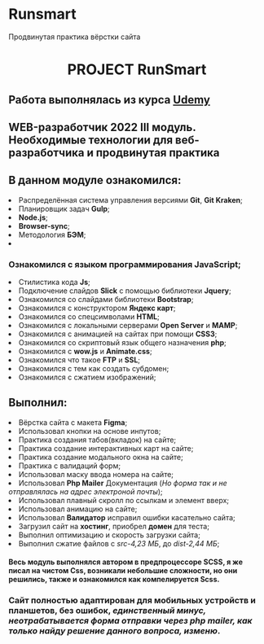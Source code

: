 # Runsmart
Продвинутая практика вёрстки сайта
<h1 align="center">PROJECT RunSmart <br>
  <h2> Работа выполнялась из курса <a href="https://www.udemy.com/course/webdeveloper/"> Udemy </a> <h2> 
    WEB-разработчик 2022
III модуль. Необходимые технологии для веб-разработчика и продвинутая практика
    <h2> В данном модуле ознакомился: </h2>
    <li>Распределённая система управления версиями <b>Git</b>, <b>Git Kraken</b>;</li>
    <li>Планировщик задач <b>Gulp</b>;</li>
    <li><b>Node.js</b>;</li>
    <li><b>Browser-sync</b>;</li>
    <li>Методология <b>БЭМ</b>;</li>
    <li><h3>Ознакомился с языком программирования JavaScript;</h3></li>
    <li>Стилистика кода <b>Js</b>;</li>
    <li>Подключение слайдов <b>Slick</b> с помощью библиотеки <b>Jquery</b>; </li>
    <li>Ознакомился со слайдами библиотеки <b>Bootstrap</b>;</li>
    <li>Ознакомился с конструктором <b>Яндекс карт</b>;</li>
    <li>Ознакомился со спецсимволами <b>HTML</b>;</li>
    <li>Ознакомился с локальными серверами <b>Open Server</b> и <b>MАMP</b>;</li>
    <li>Ознакомился с анимацией на сайтах при помощи <b>CSS3</b>;</li>
    <li>Ознакомился со скриптовый язык общего назначения <b>php</b>;</li>
    <li>Ознакомился с <b>wow.js</b> и <b>Animate.css</b>;</li>
    <li>Ознакомился что такое <b>FTP</b> и <b>SSL</b>;</li>
    <li>Ознакомился с тем как создать субдомен;</li>
    <li>Ознакомился с сжатием изображений;</li>
    <h2> Выполнил: </h2>
    <li>Вёрстка сайта с макета <b>Figma</b>;</li>
    <li>Использовал кнопки на основе инпутов;</li>
    <li>Практика создания табов(вкладок) на сайте;</li>
    <li>Практика создание интерактивных карт на сайте;</li>
    <li>Практика создание модального окна на сайте;</li>
    <li>Практика с валидаций форм;</li>
    <li>Использовал маску ввода номера на сайте;</li>
    <li>Использовал <b>Php Mailer</b> Документация (<i>Но форма так и не отправлялась на адрес электроной почты</i>);</li>
    <li>Использовал плавный скролл по ссылкам и элемент вверх;</li>
    <li>Использовал анимацию на сайте;</li>
    <li>Использовал <b>Валидатор</b> исправил ошибки касательно сайта;</li>
    <li>Загрузил сайт на <b>хостинг</b>, приобрел <b>домен</b> для теста;</li>
    <li>Выполнил оптимизацию и скорость загрузки сайта;</li>
    <li>Выполнил сжатие файлов c <i>src-4,23 МБ</i>, до <i>dist-2,44 МБ</i>;</li>
    <h4>Весь модуль выполнялся <b>автором</b> в предпроцессоре <b>SCSS</b>, я же писал на чистом <b>Css</b>, возникали небольшие сложности, но они решились, также и ознакомился как компелируется <b>Scss</b>.</h4>
    <h3>Сайт полностью адаптирован для мобильных устройств и планшетов, без ошибок, <em>единственный минус, неотрабатывается форма отправки через php mailer, как только найду решение данного вопроса, изменю</em>.</h3>
